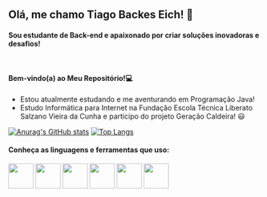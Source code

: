 <h2> Olá, me chamo Tiago Backes Eich! 🫡</h2>
<h4>Sou estudante de Back-end e apaixonado por criar soluções inovadoras e desafios!<br><br><br><br>  Bem-vindo(a) ao Meu Repositório!💻</h4>

- Estou atualmente estudando e me aventurando em Programação Java!
- Estudo Informática para Internet na Fundação Escola Técnica Liberato Salzano Vieira da Cunha e participo do projeto Geração Caldeira! 😃

[![Anurag's GitHub stats](https://github-readme-stats.vercel.app/api?username=TiagoEich&show_icons=true&theme=radical)](https://github.com/TiagoEich/github-readme-stats)
[![Top Langs](https://github-readme-stats.vercel.app/api/top-langs/?username=TiagoEich&layout=compact&theme=radical)](https://github.com/TiagoEich/github-readme-stats)


  <div style="display:inline_block">
  <h4>Conheça as linguagens e ferramentas que uso:</h4>
    <img src="https://cdn.jsdelivr.net/gh/devicons/devicon/icons/java/java-original-wordmark.svg" width="50"/>
    <img src="https://cdn.jsdelivr.net/gh/devicons/devicon/icons/javascript/javascript-original.svg" width="50"/>
    <img src="https://cdn.jsdelivr.net/gh/devicons/devicon/icons/html5/html5-original.svg" width="50"/>
    <img src="https://cdn.jsdelivr.net/gh/devicons/devicon/icons/css3/css3-original.svg" width="50"/>
    <img src="https://cdn.jsdelivr.net/gh/devicons/devicon/icons/python/python-original-wordmark.svg" width="50"/>
    <img src="https://cdn.jsdelivr.net/gh/devicons/devicon/icons/figma/figma-original.svg" width="50"/>  
